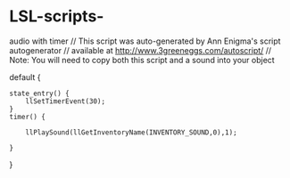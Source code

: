 # LSL-scripts-
audio with timer
// This script was auto-generated by Ann Enigma's script autogenerator
// available at http://www.3greeneggs.com/autoscript/
// Note: You will need to copy both this script and a sound into your object



default
{

	state_entry() {
		llSetTimerEvent(30);
	}
	timer() {

		llPlaySound(llGetInventoryName(INVENTORY_SOUND,0),1);

	}

}

